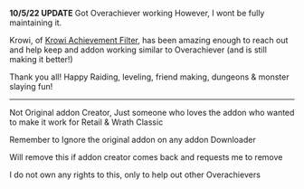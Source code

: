 **10/5/22 UPDATE**
Got Overachiever working
However, I wont be fully maintaining it.

Krowi, of [Krowi Achievement Filter](https://www.curseforge.com/wow/addons/krowi-achievement-filter), has been amazing enough to reach out and help keep and addon working similar to Overachiever (and is still making it better!)

Thank you all! Happy Raiding, leveling, friend making, dungeons & monster slaying fun!

_________________________________________________________________________________________________________________________________________
Not Original addon Creator, Just someone who loves the addon who wanted to make it work for Retail & Wrath Classic

Remember to Ignore the original addon on any addon Downloader

Will remove this if addon creator comes back and requests me to remove

I do not own any rights to this, only to help out other Overachievers

